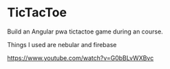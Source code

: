 # TicTacToe

Build an Angular pwa tictactoe game during an course.

Things I used are 
nebular and firebase

https://www.youtube.com/watch?v=G0bBLvWXBvc

